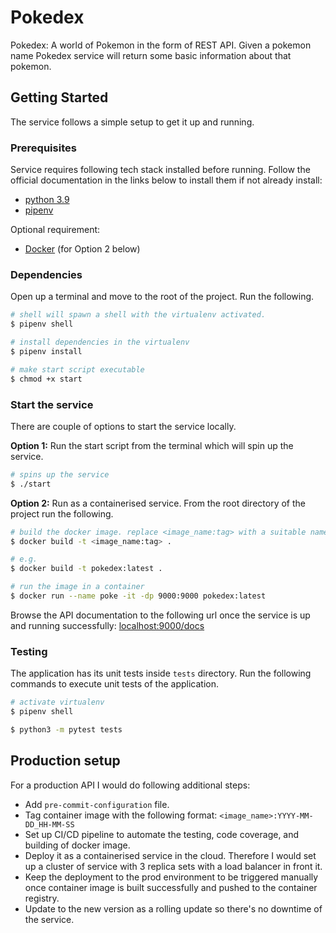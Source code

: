 # Pokedex

Pokedex: A world of Pokemon in the form of REST API. Given a pokemon name Pokedex service will return some basic information about that pokemon.

## Getting Started

The service follows a simple setup to get it up and running.

### Prerequisites

Service requires following tech stack installed before running. Follow the official documentation in the links below to install them if not already install:

- [python 3.9](https://www.python.org/downloads)
- [pipenv](https://pipenv.pypa.io/en/latest/install)

Optional requirement:

- [Docker](https://docs.docker.com/engine/install/) (for Option 2 below)

### Dependencies

Open up a terminal and move to the root of the project. Run the following.

```sh
# shell will spawn a shell with the virtualenv activated.
$ pipenv shell

# install dependencies in the virtualenv
$ pipenv install

# make start script executable
$ chmod +x start
```

### Start the service

There are couple of options to start the service locally.

**Option 1:**
Run the start script from the terminal which will spin up the service.
  
```sh
# spins up the service 
$ ./start
```

**Option 2:**
Run as a containerised service. From the root directory of the project run the following.

```sh
# build the docker image. replace <image_name:tag> with a suitable name&tag of your choice
$ docker build -t <image_name:tag> .

# e.g.
$ docker build -t pokedex:latest .

# run the image in a container
$ docker run --name poke -it -dp 9000:9000 pokedex:latest
```

Browse the API documentation to the following url once  the service is up and running successfully:
[localhost:9000/docs](http://127.0.0.1:9000/docs)

### Testing

The application has its unit tests inside `tests` directory. Run the following commands to execute unit tests of the application.

```sh
# activate virtualenv
$ pipenv shell

$ python3 -m pytest tests
```

## Production setup

For a production API I would do following additional steps:

- Add `pre-commit-configuration` file.
- Tag container image with the following format: `<image_name>:YYYY-MM-DD_HH-MM-SS`
- Set up CI/CD pipeline to automate the testing, code coverage, and building of docker image.
- Deploy it as a containerised service in the cloud. Therefore I would set up a cluster of service with 3 replica sets with a load balancer in front it.
- Keep the deployment to the prod environment to be triggered manually once container image is built successfully and pushed to the container registry.
- Update to the new version as a rolling update so there's no downtime of the service.
